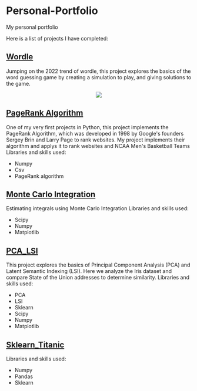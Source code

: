 # Personal-Portfolio
My personal portfolio

Here is a list of projects I have completed:

## [Wordle](https://github.com/zach-chase/Personal-Portfolio/tree/main/Wordle)
Jumping on the 2022 trend of wordle, this project explores the basics of the word guessing game by creating a simulation to play, and giving solutions to the game.


<p align="center">
  <img src="https://user-images.githubusercontent.com/65054541/156868304-59d789dd-c58c-40f4-8f26-3b3fce6008cf.gif" />
</p>


## [PageRank Algorithm](https://github.com/zach-chase/Personal-Portfolio/blob/main/PageRank/PageRank.ipynb)
One of my very first projects in Python, this project implements the PageRank Algorithm, which was developed in 1998 by Google's founders Sergey Brin and Larry Page to rank websites. My project implements their algorithm and applys it to rank websites and NCAA Men's Basketball Teams
Libraries and skills used:
* Numpy
* Csv
* PageRank algorithm

## [Monte Carlo Integration](https://github.com/zach-chase/Personal-Portfolio/tree/main/MonteCarloIntegration)
Estimating integrals using Monte Carlo Integration
Libraries and skills used:
* Scipy
* Numpy
* Matplotlib

## [PCA_LSI](https://github.com/zach-chase/Personal-Portfolio/tree/main/PCA_LSI)
This project explores the basics of Principal Component Analysis (PCA) and Latent Semantic Indexing (LSI). Here we analyze the Iris dataset and compare State of the Union addresses to determine similarity.
Libraries and skills used:
* PCA
* LSI
* Sklearn
* Scipy
* Numpy
* Matplotlib

## [Sklearn_Titanic](https://github.com/zach-chase/Personal-Portfolio/tree/main/Sklearn_Titanic)
Libraries and skills used:
* Numpy
* Pandas
* Sklearn
